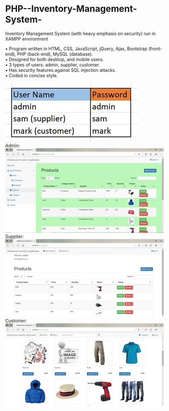 # PHP--Inventory-Management-System-
Inventory Management System (with heavy emphasis on security) 
run in XAMPP environment

• Program written in HTML, CSS, JavaScript, jQuery, Ajax, Bootstrap (front-end), PHP (back-end), MySQL (database). <br />
• Designed for both desktop, and mobile users. <br />
• 3 types of users: admin, supplier, customer. <br />
• Has security features against SQL injection attacks. <br />
• Coded in concise style. <br />

![alt text](https://github.com/8tim8/screenshots/blob/master/ims_login.JPG "login") <br />
Admin:
![alt text](https://github.com/8tim8/PHP--Inventory-Management-System-/blob/master/ims_admin.jpg)
Supplier:
![alt text](https://github.com/8tim8/PHP--Inventory-Management-System-/blob/master/ims_supplier.JPG)
Customer:
![alt text](https://github.com/8tim8/PHP--Inventory-Management-System-/blob/master/ims_customer.JPG)
